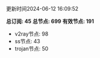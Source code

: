 更新时间2024-06-12 16:09:52

**总订阅: 45**
**总节点: 699**
**有效节点: 191**
- v2ray节点: 98
- ss节点: 43
- trojan节点: 50
